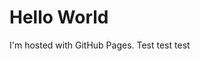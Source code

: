 <!DOCTYPE html>
<html>
<body>
<h1>Hello World</h1>
<p>I'm hosted with GitHub Pages. Test test test </p>
</body>
</html>
